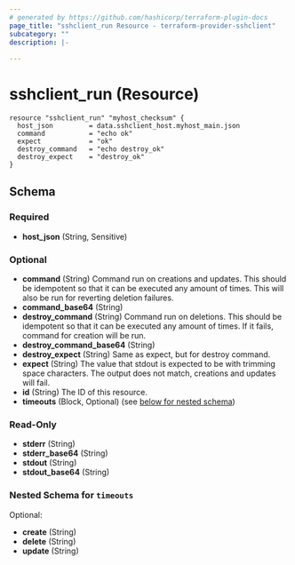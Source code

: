 ```yaml
---
# generated by https://github.com/hashicorp/terraform-plugin-docs
page_title: "sshclient_run Resource - terraform-provider-sshclient"
subcategory: ""
description: |-
  
---
```


# sshclient_run (Resource)

```hcl
resource "sshclient_run" "myhost_checksum" {
  host_json         = data.sshclient_host.myhost_main.json
  command           = "echo ok"
  expect            = "ok"
  destroy_command   = "echo destroy_ok"
  destroy_expect    = "destroy_ok"
}
```

<!-- schema generated by tfplugindocs -->
## Schema

### Required

- **host_json** (String, Sensitive)

### Optional

- **command** (String) Command run on creations and updates. This should be idempotent so that it can be executed any amount of times. This will also be run for reverting deletion failures.
- **command_base64** (String)
- **destroy_command** (String) Command run on deletions. This should be idempotent so that it can be executed any amount of times. If it fails, command for creation will be run.
- **destroy_command_base64** (String)
- **destroy_expect** (String) Same as expect, but for destroy command.
- **expect** (String) The value that stdout is expected to be with trimming space characters. The output does not match, creations and updates will fail.
- **id** (String) The ID of this resource.
- **timeouts** (Block, Optional) (see [below for nested schema](#nestedblock--timeouts))

### Read-Only

- **stderr** (String)
- **stderr_base64** (String)
- **stdout** (String)
- **stdout_base64** (String)

<a id="nestedblock--timeouts"></a>
### Nested Schema for `timeouts`

Optional:

- **create** (String)
- **delete** (String)
- **update** (String)


